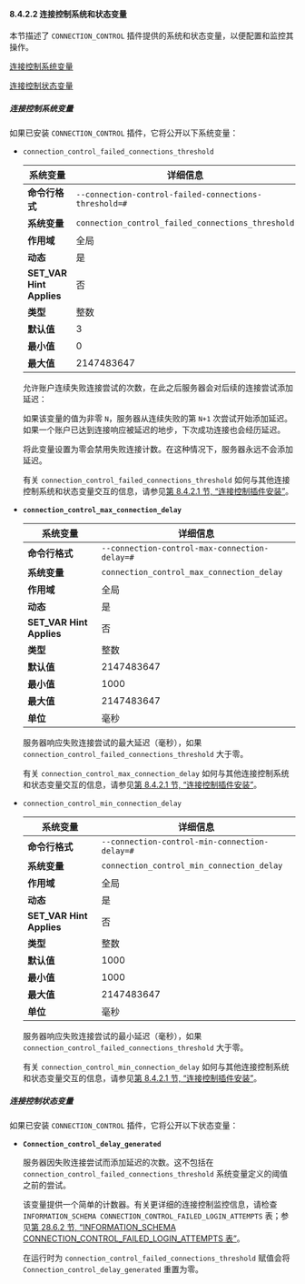 #### 8.4.2.2 连接控制系统和状态变量

本节描述了 `CONNECTION_CONTROL` 插件提供的系统和状态变量，以便配置和监控其操作。

[连接控制系统变量](#连接控制系统变量)

[连接控制状态变量](#连接控制状态变量)

##### 连接控制系统变量

如果已安装 `CONNECTION_CONTROL` 插件，它将公开以下系统变量：

- `connection_control_failed_connections_threshold`

    | 系统变量                             | 详细信息                                        |
    |--------------------------------------|-------------------------------------------------|
    | **命令行格式**                       | `--connection-control-failed-connections-threshold=#` |
    | **系统变量**                         | `connection_control_failed_connections_threshold`  |
    | **作用域**                           | 全局                                            |
    | **动态**                             | 是                                              |
    | **SET_VAR Hint Applies**             | 否                                              |
    | **类型**                             | 整数                                            |
    | **默认值**                           | 3                                               |
    | **最小值**                           | 0                                               |
    | **最大值**                           | 2147483647                                      |

  允许账户连续失败连接尝试的次数，在此之后服务器会对后续的连接尝试添加延迟：

  如果该变量的值为非零 `N`，服务器从连续失败的第 `N+1` 次尝试开始添加延迟。如果一个账户已达到连接响应被延迟的地步，下次成功连接也会经历延迟。

  将此变量设置为零会禁用失败连接计数。在这种情况下，服务器永远不会添加延迟。

  有关 `connection_control_failed_connections_threshold` 如何与其他连接控制系统和状态变量交互的信息，请参见[第 8.4.2.1 节, “连接控制插件安装”](#8-4-2-1)。

- **`connection_control_max_connection_delay`**

    | 系统变量                             | 详细信息                                        |
    |--------------------------------------|-------------------------------------------------|
    | **命令行格式**                       | `--connection-control-max-connection-delay=#`   |
    | **系统变量**                         | `connection_control_max_connection_delay`       |
    | **作用域**                           | 全局                                            |
    | **动态**                             | 是                                              |
    | **SET_VAR Hint Applies**             | 否                                              |
    | **类型**                             | 整数                                            |
    | **默认值**                           | 2147483647                                      |
    | **最小值**                           | 1000                                            |
    | **最大值**                           | 2147483647                                      |
    | **单位**                             | 毫秒                                            |

  服务器响应失败连接尝试的最大延迟（毫秒），如果 `connection_control_failed_connections_threshold` 大于零。

  有关 `connection_control_max_connection_delay` 如何与其他连接控制系统和状态变量交互的信息，请参见[第 8.4.2.1 节, “连接控制插件安装”](#8-4-2-1)。

- `connection_control_min_connection_delay`

    | 系统变量                             | 详细信息                                        |
    |--------------------------------------|-------------------------------------------------|
    | **命令行格式**                       | `--connection-control-min-connection-delay=#`   |
    | **系统变量**                         | `connection_control_min_connection_delay`       |
    | **作用域**                           | 全局                                            |
    | **动态**                             | 是                                              |
    | **SET_VAR Hint Applies**             | 否                                              |
    | **类型**                             | 整数                                            |
    | **默认值**                           | 1000                                            |
    | **最小值**                           | 1000                                            |
    | **最大值**                           | 2147483647                                      |
    | **单位**                             | 毫秒                                            |

  服务器响应失败连接尝试的最小延迟（毫秒），如果 `connection_control_failed_connections_threshold` 大于零。

  有关 `connection_control_min_connection_delay` 如何与其他连接控制系统和状态变量交互的信息，请参见[第 8.4.2.1 节, “连接控制插件安装”](#8-4-2-1)。

##### 连接控制状态变量

如果已安装 `CONNECTION_CONTROL` 插件，它将公开以下状态变量：

- **`Connection_control_delay_generated`**

  服务器因失败连接尝试而添加延迟的次数。这不包括在 `connection_control_failed_connections_threshold` 系统变量定义的阈值之前的尝试。

  该变量提供一个简单的计数器。有关更详细的连接控制监控信息，请检查 `INFORMATION_SCHEMA CONNECTION_CONTROL_FAILED_LOGIN_ATTEMPTS` 表；参见[第 28.6.2 节, “INFORMATION_SCHEMA CONNECTION_CONTROL_FAILED_LOGIN_ATTEMPTS 表”](#28-6-2)。

  在运行时为 `connection_control_failed_connections_threshold` 赋值会将 `Connection_control_delay_generated` 重置为零。